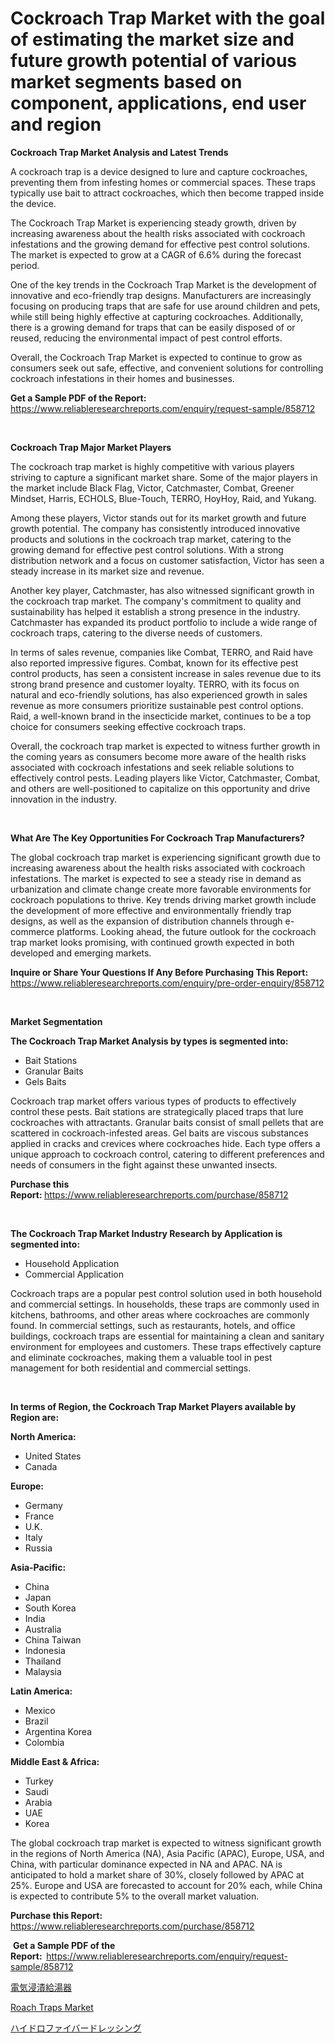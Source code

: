 <p><h1>Cockroach Trap Market with the goal of estimating the market size and future growth potential of various market segments based on component, applications, end user and region</h1></p><p><strong>Cockroach Trap Market Analysis and Latest Trends</strong></p>
<p><p>A cockroach trap is a device designed to lure and capture cockroaches, preventing them from infesting homes or commercial spaces. These traps typically use bait to attract cockroaches, which then become trapped inside the device.</p><p>The Cockroach Trap Market is experiencing steady growth, driven by increasing awareness about the health risks associated with cockroach infestations and the growing demand for effective pest control solutions. The market is expected to grow at a CAGR of 6.6% during the forecast period.</p><p>One of the key trends in the Cockroach Trap Market is the development of innovative and eco-friendly trap designs. Manufacturers are increasingly focusing on producing traps that are safe for use around children and pets, while still being highly effective at capturing cockroaches. Additionally, there is a growing demand for traps that can be easily disposed of or reused, reducing the environmental impact of pest control efforts.</p><p>Overall, the Cockroach Trap Market is expected to continue to grow as consumers seek out safe, effective, and convenient solutions for controlling cockroach infestations in their homes and businesses.</p></p>
<p><strong>Get a Sample PDF of the Report:&nbsp;</strong> <a href="https://www.reliableresearchreports.com/enquiry/request-sample/858712">https://www.reliableresearchreports.com/enquiry/request-sample/858712</a></p>
<p>&nbsp;</p>
<p><strong>Cockroach Trap Major Market Players</strong></p>
<p><p>The cockroach trap market is highly competitive with various players striving to capture a significant market share. Some of the major players in the market include Black Flag, Victor, Catchmaster, Combat, Greener Mindset, Harris, ECHOLS, Blue-Touch, TERRO, HoyHoy, Raid, and Yukang.</p><p>Among these players, Victor stands out for its market growth and future growth potential. The company has consistently introduced innovative products and solutions in the cockroach trap market, catering to the growing demand for effective pest control solutions. With a strong distribution network and a focus on customer satisfaction, Victor has seen a steady increase in its market size and revenue.</p><p>Another key player, Catchmaster, has also witnessed significant growth in the cockroach trap market. The company's commitment to quality and sustainability has helped it establish a strong presence in the industry. Catchmaster has expanded its product portfolio to include a wide range of cockroach traps, catering to the diverse needs of customers.</p><p>In terms of sales revenue, companies like Combat, TERRO, and Raid have also reported impressive figures. Combat, known for its effective pest control products, has seen a consistent increase in sales revenue due to its strong brand presence and customer loyalty. TERRO, with its focus on natural and eco-friendly solutions, has also experienced growth in sales revenue as more consumers prioritize sustainable pest control options. Raid, a well-known brand in the insecticide market, continues to be a top choice for consumers seeking effective cockroach traps.</p><p>Overall, the cockroach trap market is expected to witness further growth in the coming years as consumers become more aware of the health risks associated with cockroach infestations and seek reliable solutions to effectively control pests. Leading players like Victor, Catchmaster, Combat, and others are well-positioned to capitalize on this opportunity and drive innovation in the industry.</p></p>
<p>&nbsp;</p>
<p><strong>What Are The Key Opportunities For Cockroach Trap Manufacturers?</strong></p>
<p><p>The global cockroach trap market is experiencing significant growth due to increasing awareness about the health risks associated with cockroach infestations. The market is expected to see a steady rise in demand as urbanization and climate change create more favorable environments for cockroach populations to thrive. Key trends driving market growth include the development of more effective and environmentally friendly trap designs, as well as the expansion of distribution channels through e-commerce platforms. Looking ahead, the future outlook for the cockroach trap market looks promising, with continued growth expected in both developed and emerging markets.</p></p>
<p><strong>Inquire or Share Your Questions If Any Before Purchasing This Report:</strong> <a href="https://www.reliableresearchreports.com/enquiry/pre-order-enquiry/858712">https://www.reliableresearchreports.com/enquiry/pre-order-enquiry/858712</a></p>
<p>&nbsp;</p>
<p><strong>Market Segmentation</strong></p>
<p><strong>The Cockroach Trap Market Analysis by types is segmented into:</strong></p>
<p><ul><li>Bait Stations</li><li>Granular Baits</li><li>Gels Baits</li></ul></p>
<p><p>Cockroach trap market offers various types of products to effectively control these pests. Bait stations are strategically placed traps that lure cockroaches with attractants. Granular baits consist of small pellets that are scattered in cockroach-infested areas. Gel baits are viscous substances applied in cracks and crevices where cockroaches hide. Each type offers a unique approach to cockroach control, catering to different preferences and needs of consumers in the fight against these unwanted insects.</p></p>
<p><strong>Purchase this Report:&nbsp;</strong><a href="https://www.reliableresearchreports.com/purchase/858712">https://www.reliableresearchreports.com/purchase/858712</a></p>
<p>&nbsp;</p>
<p><strong>The Cockroach Trap Market Industry Research by Application is segmented into:</strong></p>
<p><ul><li>Household Application</li><li>Commercial Application</li></ul></p>
<p><p>Cockroach traps are a popular pest control solution used in both household and commercial settings. In households, these traps are commonly used in kitchens, bathrooms, and other areas where cockroaches are commonly found. In commercial settings, such as restaurants, hotels, and office buildings, cockroach traps are essential for maintaining a clean and sanitary environment for employees and customers. These traps effectively capture and eliminate cockroaches, making them a valuable tool in pest management for both residential and commercial settings.</p></p>
<p>&nbsp;</p>
<p><strong>In terms of Region, the Cockroach Trap Market Players available by Region are:</strong></p>
<p>
    <p> <strong> North America: </strong>
        <ul>
            <li>United States</li>
            <li>Canada</li>
        </ul>
        </p> 
    <p> <strong> Europe: </strong>
        <ul>
            <li>Germany</li>
            <li>France</li>
            <li>U.K.</li>
            <li>Italy</li>
            <li>Russia</li>
        </ul>
        </p> 
    <p> <strong> Asia-Pacific: </strong>
        <ul>
            <li>China</li>
            <li>Japan</li>
            <li>South Korea</li>
            <li>India</li>
            <li>Australia</li>
            <li>China Taiwan</li>
            <li>Indonesia</li>
            <li>Thailand</li>
            <li>Malaysia</li>
        </ul>
        </p> 
    <p> <strong> Latin America: </strong>
        <ul>
            <li>Mexico</li>
            <li>Brazil</li>
            <li>Argentina Korea</li>
            <li>Colombia</li>
        </ul>
        </p> 
    <p> <strong> Middle East & Africa: </strong>
        <ul>
            <li>Turkey</li>
            <li>Saudi</li>
            <li>Arabia</li>
            <li>UAE</li>
            <li>Korea</li>
        </ul>
    </p>
    </p>
<p><p>The global cockroach trap market is expected to witness significant growth in the regions of North America (NA), Asia Pacific (APAC), Europe, USA, and China, with particular dominance expected in NA and APAC. NA is anticipated to hold a market share of 30%, closely followed by APAC at 25%. Europe and USA are forecasted to account for 20% each, while China is expected to contribute 5% to the overall market valuation.</p></p>
<p><strong>Purchase this Report: </strong><a href="https://www.reliableresearchreports.com/purchase/858712">https://www.reliableresearchreports.com/purchase/858712</a></p>
<p>&nbsp;<strong>Get a Sample PDF of the Report:&nbsp;&nbsp;</strong><a href="https://www.reliableresearchreports.com/enquiry/request-sample/858712">https://www.reliableresearchreports.com/enquiry/request-sample/858712</a></p>
<p><strong></strong></p>
<p><p><a href="https://medium.com/@rylanaufman56456/%E9%9B%BB%E6%B0%97%E6%B5%B8%E6%BC%AC%E5%BC%8F%E7%B5%A6%E6%B9%AF%E5%99%A8%E3%81%AE%E5%B8%82%E5%A0%B4%E8%A6%8F%E6%A8%A1%E3%81%AF-%E3%82%B0%E3%83%AD%E3%83%BC%E3%83%90%E3%83%AB%E7%94%A3%E6%A5%AD%E3%81%AB%E3%81%8A%E3%81%91%E3%82%8B%E6%9C%80%E9%81%A9%E3%81%AA%E3%83%9E%E3%83%BC%E3%82%B1%E3%83%86%E3%82%A3%E3%83%B3%E3%82%B0%E3%83%81%E3%83%A3%E3%83%8D%E3%83%AB%E3%82%92%E6%98%8E%E3%82%89%E3%81%8B%E3%81%AB%E3%81%99%E3%82%8B-b6bdf4f742a1">電気浸漬給湯器</a></p><p><a href="https://github.com/Sherrillcrooksxa8i18ucf2m/Market-Research-Report-List-1/blob/main/roach-traps-market.md">Roach Traps Market</a></p><p><a href="https://medium.com/@coraltrout1923/%E3%83%8F%E3%82%A4%E3%83%89%E3%83%AD%E3%83%95%E3%82%A1%E3%82%A4%E3%83%90%E3%83%BC%E3%83%89%E3%83%AC%E3%83%83%E3%82%B7%E3%83%B3%E3%82%B0%E5%B8%82%E5%A0%B4%E8%A6%8F%E6%A8%A1-%E5%B8%82%E5%A0%B4%E8%A6%8B%E9%80%9A%E3%81%97%E3%81%A8%E5%B8%82%E5%A0%B4%E4%BA%88%E6%B8%AC-2024%E5%B9%B4%E3%81%8B%E3%82%892031%E5%B9%B4%E3%81%BE%E3%81%A7-caee2f9e9e6c">ハイドロファイバードレッシング</a></p></p>